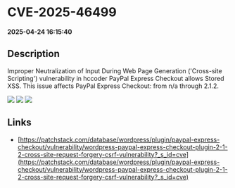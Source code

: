 # CVE-2025-46499

**2025-04-24 16:15:40**

## Description
Improper Neutralization of Input During Web Page Generation ('Cross-site Scripting') vulnerability in hccoder PayPal Express Checkout allows Stored XSS. This issue affects PayPal Express Checkout: from n/a through 2.1.2.

![](https://img.shields.io/static/v1?label=Score&message=7.1&color=red)
![](https://img.shields.io/static/v1?label=Severity&message=HIGH&color=red)
![](https://img.shields.io/static/v1?label=CWE&message=XSS&color=green)

## Links
- [https://patchstack.com/database/wordpress/plugin/paypal-express-checkout/vulnerability/wordpress-paypal-express-checkout-plugin-2-1-2-cross-site-request-forgery-csrf-vulnerability?_s_id=cve](https://patchstack.com/database/wordpress/plugin/paypal-express-checkout/vulnerability/wordpress-paypal-express-checkout-plugin-2-1-2-cross-site-request-forgery-csrf-vulnerability?_s_id=cve)
